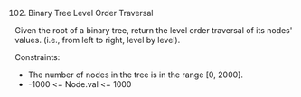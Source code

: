 102. Binary Tree Level Order Traversal

Given the root of a binary tree, return the level order traversal of its nodes' values. (i.e., from left to right, level by level).

Constraints:

- The number of nodes in the tree is in the range [0, 2000].
- -1000 <= Node.val <= 1000
